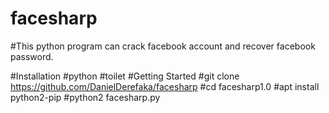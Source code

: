 # facesharp
#This python program can crack facebook account and recover facebook password.

#Installation
#python
#toilet
#Getting Started
#git clone https://github.com/DanielDerefaka/facesharp
#cd facesharp1.0
#apt install python2-pip
#python2 facesharp.py

